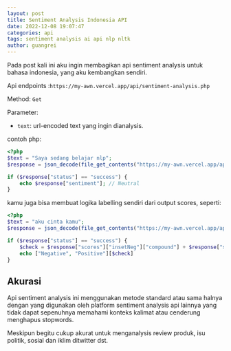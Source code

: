 ```yaml
---
layout: post
title: Sentiment Analysis Indonesia API
date: 2022-12-08 19:07:47
categories: api
tags: sentiment analysis ai api nlp nltk
author: guangrei
---
```


Pada post kali ini aku ingin membagikan api sentiment analysis untuk bahasa indonesia, yang aku kembangkan sendiri.<!--more-->

Api endpoints :`https://my-awn.vercel.app/api/sentiment-analysis.php`

Method: `Get`

Parameter:

- `text`: url-encoded text yang ingin dianalysis.

contoh php:

```php
<?php
$text = "Saya sedang belajar nlp";
$response = json_decode(file_get_contents("https://my-awn.vercel.app/api/sentiment-analysis.php?text=".urlencode($text)), true);

if ($response["status"] == "success") {
	echo $response["sentiment"]; // Neutral
}
```
kamu juga bisa membuat logika labelling sendiri dari output scores, seperti:

```php
<?php
$text = "aku cinta kamu";
$response = json_decode(file_get_contents("https://my-awn.vercel.app/api/sentiment-analysis.php?text=".urlencode($text)), true);

if ($response["status"] == "success") {
	$check = $response["scores"]["insetNeg"]["compound"] + $response["scores"]["insetPos"]["compound"] > 0
	echo ["Negative", "Positive"][$check]
}
```

## Akurasi

Api sentiment analysis ini menggunakan metode standard atau sama halnya dengan yang digunakan oleh platform sentiment analysis api lainnya yang tidak dapat sepenuhnya memahami konteks kalimat atau cenderung menghapus stopwords.

Meskipun begitu cukup akurat untuk menganalysis review produk, isu politik, sosial dan iklim ditwitter dst.